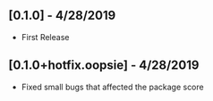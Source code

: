 ## [0.1.0] - 4/28/2019

* First Release

## [0.1.0+hotfix.oopsie] - 4/28/2019

* Fixed small bugs that affected the package score
